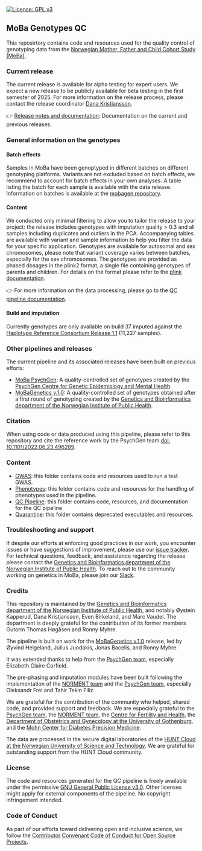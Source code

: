 [![License: GPL v3](https://img.shields.io/badge/License-GPLv3-blue.svg)](https://www.gnu.org/licenses/gpl-3.0)

## MoBa Genotypes QC
This reposirtory contains code and resources used for the quality control of genotyping data from the [Norwegian Mother, Father and Child Cohort Study (MoBa)](https://www.fhi.no/en/studies/moba/).

### Current release
The current release is available for alpha testing for expert users. We expect a new release to be publicly available for beta testing in the first semester of 2025. For more information on the release process, please contact the release coordinator [Dana Kristjansson](https://www.fhi.no/en/ab/departments-and-centres/genetics-and-bioinformatics/dana-hashim).

👉 [Release notes and documentation](qc-pipeline/docs/release_notes.md): Documentation on the current and previous releases.

### General information on the genotypes

#### Batch effects
Samples in MoBa have been genoptyped in different batches on different genotyping platforms. Variants are not excluded based on batch effects, we recommend to account for batch effects in your own analyses. A table listing the batch for each sample is available with the data release. Information on batches is available at the [mobagen repository](https://github.com/folkehelseinstituttet/mobagen/wiki/MoBaGenetics1.5).

#### Content
We conducted only minimal filtering to allow you to tailor the release to your project: the release includes genotypes with imputation quality > 0.3 and all samples including duplicates and outliers in the PCA. Accompanying tables are available with variant and sample information to help you filter the data for your specific application. Genotypes are available for autosomal and sex chromosomes, please note that variant coverage varies between batches, especially for the sex chromosomes. The genotypes are provided as phased dosages in the plink2 format, a single file containing genotypes of parents and children. For details on the format please refer to the [plink documentation](https://www.cog-genomics.org/plink/2.0/formats#pgen).

👉 For more information on the data processing, please go to the [QC pipeline documentation](qc-pipeline/readme.md). 

#### Build and imputation
Currently genotypes are only available on build 37 imputed against the [Haplotype Reference Consortium Release 1.1](https://ega-archive.org/datasets/EGAD00001002729) (11,227 samples).


### Other pipelines and releases
The current pipeline and its associated releases have been built on previous efforts:
- [MoBa PsychGen](github.com/psychgen/MoBaPsychGen-QC-pipeline): A quality-controlled set of genotypes created by the [PsychGen Centre for Genetic Epidemiology and Mental Health](https://www.fhi.no/en/me/the-psychgen-centre-for-genetic-epidemiology-and-mental-health).
- [MoBaGenetics v.1.0](https://github.com/folkehelseinstituttet/mobagen/wiki/MoBaGenetics1.0): A quality-controlled set of genotypes obtained after a first round of genotyping created by the [Genetics and Bioinformatics department of the Norwegian Institute of Public Health](https://www.fhi.no/om/organisasjon/genetikk-og-bioinformatikk/).

### Citation
When using code or data produced using this pipeline, please refer to this repository and cite the reference work by the PsychGen team [doi: 10.1101/2022.06.23.496289](https://doi.org/10.1101/2022.06.23.496289).

### Content
- [GWAS](gwas/readme.md): this folder contains code and resources used to run a test GWAS.
- [Phenotypes](phenotypes/readme.md): this folder contains code and resources for the handling of phenotypes used in the pipeline.
- [QC Pipeline](qc-pipeline/readme.md): this folder contains code, resources, and documentation for the QC pipeline
- [Quarantine](quarantine/readme.md): this folder contains deprecated executables and resources.

### Troubleshooting and support
If despite our efforts at enforcing good practices in our work, you encounter issues or have suggestions of improvement, please use our [issue tracker](https://github.com/fhi-beta/mobaGenetics-qc/issues).
For technical questions, feedback, and assistance regarding the release please contact the [Genetics and Bioinformatics department of the Norwegian Institute of Public Health](https://www.fhi.no/om/organisasjon/genetikk-og-bioinformatikk/). 
To reach out to the community working on genetics in MoBa, please join our [Slack](https://join.slack.com/t/mobagen/shared_invite/zt-2r90hzo82-HNllFHDugSxJeknpJ9jT0w).

### Credits
This repository is maintained by the [Genetics and Bioinformatics department of the Norwegian Institute of Public Health](https://www.fhi.no/om/organisasjon/genetikk-og-bioinformatikk/), and notably Øystein Kapperud, Dana Kristjansson, Even Birkeland, and Marc Vaudel. The department is deeply grateful for the contribution of its former members Gutorm Thomas Høgåsen and Ronny Myhre.   

The pipeline is built on work for the [MoBaGenetics v.1.0](https://github.com/folkehelseinstituttet/mobagen/wiki/MoBaGenetics1.0) release, led by Øyvind Helgeland, Julius Juodakis, Jonas Bacelis, and Ronny Myhre.

It was extended thanks to help from the [PsychGen team](https://www.fhi.no/en/me/the-psychgen-centre-for-genetic-epidemiology-and-mental-health), especially Elizabeth Claire Corfield.

The pre-phasing and imputation modules have been built following the implementation of the [NORMENT team](https://www.med.uio.no/norment/english/) and the [PsychGen team](https://www.fhi.no/en/me/the-psychgen-centre-for-genetic-epidemiology-and-mental-health), especially Oleksandr Frei and Tahir Tekin Filiz.

We are grateful for the contribution of the community who helped, shared code, and provided support and feedback. We are especially grateful to the [PsychGen team](https://www.fhi.no/en/me/the-psychgen-centre-for-genetic-epidemiology-and-mental-health), the [NORMENT team](https://www.med.uio.no/norment/english/), the [Centre for Fertility and Health](https://www.fhi.no/en/ch/Centre-for-fertility-and-health/), the [Department of Obstetrics and Gynecology at the University of Gothenburg](https://www.gu.se/en/about/find-organisation/department-of-obstetrics-and-gynecology), and the [Mohn Center for Diabetes Precision Medicine](https://www.uib.no/en/diabetes).

The data are processed in the secure digital laboratories of the [HUNT Cloud at the Norwegian University of Science and Technology](https://www.ntnu.edu/mh/huntcloud). We are grateful for outstanding support from the HUNT Cloud community.

### License
The code and resources generated for the QC pipeline is freely available under the permissive [GNU General Public License v3.0](LICENSE). Other licenses might apply for external components of the pipeline. No copyright infringement intended.

### Code of Conduct
As part of our efforts toward delivering open and inclusive science, we follow the [Contributor Convenant](https://www.contributor-covenant.org/) [Code of Conduct for Open Source Projects](CODE_OF_CONDUCT.md).

